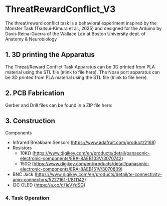 # ThreatRewardConflict_V3
The threat/reward conflict task is a behavioral experiment inspired by the Monster Task (Tsutsui-Kimura et al., 2025) and designed for the Arduino by Davis Reina-Guerra of the Wallace Lab at Boston University dept. of Anatomy &amp; Neurobiology 

## 1. 3D printing the Apparatus

The Threat/Reward Conflict Task Apparatus can be 3D printed from PLA material using the STL file (#link to file here). 
The Nose port apparatus can be 3D printed from PLA material using the STL file (#link to file here).

## 2. PCB Fabrication

Gerber and Drill files can be found in a ZIP file here: 

## 3. Construction

Components
- Infrared Breakbam Sensors (https://www.adafruit.com/product/2168)
- Resistors
  - 10KΩ (https://www.digikey.com/en/products/detail/panasonic-electronic-components/ERA-8AEB103V/3070742)
  - 150Ω (https://www.digikey.com/en/products/detail/panasonic-electronic-components/ERA-8AEB151V/3070809)
- BNC Jack (https://www.digikey.com/en/products/detail/te-connectivity-amp-connectors/5227161-1/811142)
- I2C OLED (https://a.co/d/1eVYdSG)



### 4. Task Operation
